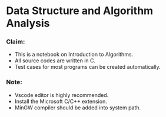 <h1>Data Structure and Algorithm Analysis</h1>
<h3>Claim:</h3>
<ul>
    <li>This is a notebook on Introduction to Algorithms.</li>
    <li>All source codes are written in C.</li>
    <li>Test cases for most programs can be created automatically.</li>
</ul>
<h3>Note:</h3>
<ul>
    <li>Vscode editor is highly recommended.</li>
    <li>Install the Microsoft C/C++ extension.</li>
    <li>MinGW compiler should be added into system path.</li>
</ul>
